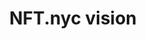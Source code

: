 ---
guid: "50A1D8A8-B792-4516-9A4C-3D4DFE8B0389"
title: "NFT.nyc vision"
description: "Learn about NFT.nyc's vision for the future of the NFT space and how they're planning to bring the community together to share ideas. Hear from Jodee and Cameron, organizers of the largest event in the NFT and 
crypto space, about what to expect in 2023."
pubDate: "Mon, 24 Jan 2022 18:00:00 -0500"
itunes-explicit: "no"
itunes-episode: 60
itunes-episodeType: full

# More info
youtube-full: https://youtu.be/kXsZLUdpDPY
discussion: https://twitter.com/fulldecent/status/1618143557977788416

# Timeline
timeline:
  - seconds: 0
    title: Intro
  - seconds: 86
    title: Introducing Jodee and Cameron
  - seconds: 119
    title: The dream of the event
  - seconds: 221
    title: "Announcement: the new fourth value"
  - seconds: 242
    title: How to be a speaker
  - seconds: 263
    title: How to feature your art
  - seconds: 462
    title: The trend for 2023
  - seconds: 794
    title: Are blockchains the new operating system wars?
  - seconds: 951
    title: What is the role of bridges?
  - seconds: 978
    title: Coinbase is a bridge!
  - seconds: 1265
    title: silo found the taxman
  - seconds: 1423
    title: How to not get in trouble with the law
  - seconds: 1614
    title: Digitize.. as insurance


# File information
enclosure-url: "https://media.phor.net/csh/2023-01-24-episode-60.m4a"
enclosure-length: NEED_FINAL_FILE_WITH_METADATA_FOR_THIS
enclosure-type: "audio/x-m4a"
itunes-duration: NEED_FINAL_FILE_WITH_METADATA_FOR_THIS

# CSH information
badges:
  - type: stayed-to-end
    recipient: fulldecent
  - type: stayed-to-end
    recipient: dtedesco1
  - type: stayed-to-end
    recipient: WingDude
  - type: stayed-to-end
    recipient: CameronJohnBale
  - type: stayed-to-end
    recipient: vjdeliria
  - type: stayed-to-end
    recipient: sylo_tv
  - type: stayed-to-end
    recipient: qbuttonphd
  - type: stayed-to-end
    recipient: '037'
  - type: stayed-to-end
    recipient: exstalis
  - type: stayed-to-end
    recipient: lorvg_eraeu
  - type: stayed-to-end
    recipient: mlitman
  - type: stayed-to-end
    recipient: yodude38
  - type: stayed-to-end
    recipient: ellievoxel
---